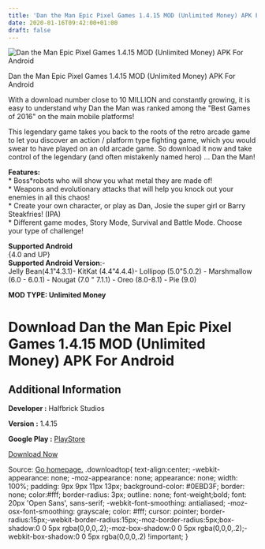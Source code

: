 ```yaml
---
title: 'Dan the Man Epic Pixel Games 1.4.15 MOD (Unlimited Money) APK For Android'
date: 2020-01-16T09:42:00+01:00
draft: false
---
```


![Dan the Man Epic Pixel Games 1.4.15 MOD (Unlimited Money) APK For Android](https://i1.wp.com/apkhome.net/wp-content/uploads/2020/01/Dan-the-Man-Epic-Pixel-Games-1.4.15-MOD-Unlimited-Money.png "Dan the Man Epic Pixel Games 1.4.15 MOD (Unlimited Money) APK For Android")

  

Dan the Man Epic Pixel Games 1.4.15 MOD (Unlimited Money) APK For Android

With a download number close to 10 MILLION and constantly growing, it is easy to understand why Dan the Man was ranked among the "Best Games of 2016" on the main mobile platforms!

This legendary game takes you back to the roots of the retro arcade game to let you discover an action / platform type fighting game, which you would swear to have played on an old arcade game. So download it now and take control of the legendary (and often mistakenly named hero) ... Dan the Man!

**Features:**  
\* Boss\*robots who will show you what metal they are made of!  
\* Weapons and evolutionary attacks that will help you knock out your enemies in all this chaos!  
\* Create your own character, or play as Dan, Josie the super girl or Barry Steakfries! (IPA)  
\* Different game modes, Story Mode, Survival and Battle Mode. Choose your type of challenge!

**Supported Android**  
{4.0 and UP}  
**Supported Android Version**:-  
Jelly Bean(4.1"4.3.1)- KitKat (4.4"4.4.4)- Lollipop (5.0"5.0.2) - Marshmallow (6.0 - 6.0.1) - Nougat (7.0 " 7.1.1) - Oreo (8.0-8.1) - Pie (9.0)

**MOD TYPE: Unlimited Money**

Download Dan the Man Epic Pixel Games 1.4.15 MOD (Unlimited Money) APK For Android
==================================================================================

Additional Information
----------------------

**Developer :** Halfbrick Studios

**Version :** 1.4.15

**Google Play :** [PlayStore](https://play.google.com/store/apps/details?id=com.halfbrick.dantheman)

  

[Download Now](https://store4app.co/post/dan-the-man-epic-pixel-games-1-4-15-mod-unlimited-money-apk-for-android_1578583114)

  
Source: [Go homepage.](https://store4app.co/post/dan-the-man-epic-pixel-games-1-4-15-mod-unlimited-money-apk-for-android_1578583114) .downloadtop{ text-align:center; -webkit-appearance: none; -moz-appearance: none; appearance: none; width: 100%; padding: 9px 9px 11px 13px; background-color: #0EBD3F; border: none; color:#fff; border-radius: 3px; outline: none; font-weight;bold; font: 20px 'Open Sans', sans-serif; -webkit-font-smoothing: antialiased; -moz-osx-font-smoothing: grayscale; color: #fff; cursor: pointer; border-radius:15px;-webkit-border-radius:15px;-moz-border-radius:5px;box-shadow:0 0 5px rgba(0,0,0,.2);-moz-box-shadow:0 0 5px rgba(0,0,0,.2);-webkit-box-shadow:0 0 5px rgba(0,0,0,.2) !important; }